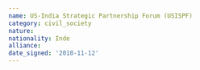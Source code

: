 ```yaml
---
name: US-India Strategic Partnership Forum (USISPF)
category: civil_society
nature: 
nationality: Inde
alliance: 
date_signed: '2018-11-12'
---
```

    